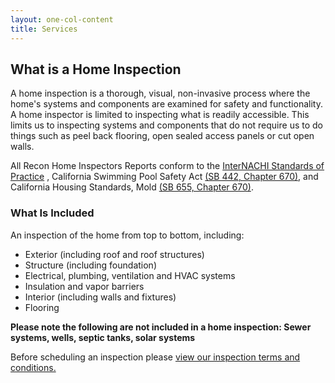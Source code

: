 ```yaml
---
layout: one-col-content
title: Services
---
```


## What is a Home Inspection

A home inspection is a thorough, visual, non-invasive process where the home's systems and components are examined for safety and functionality. A home inspector is limited to inspecting what is readily accessible. This limits us to inspecting systems and components that do not require us to do things such as peel back flooring, open sealed access panels or cut open walls.

All Recon Home Inspectors Reports conform to the [InterNACHI Standards of Practice](url) , California Swimming Pool Safety Act [(SB 442, Chapter 670)](url), and California Housing Standards, Mold [(SB 655, Chapter 670)](url).

### What Is Included

An inspection of the home from top to bottom, including:
- Exterior (including roof and roof structures)
- Structure (including foundation)
- Electrical, plumbing, ventilation and HVAC systems
- Insulation and vapor barriers
- Interior (including walls and fixtures)
- Flooring

**Please note the following are not included in a home inspection: Sewer systems, wells, septic tanks, solar systems**

Before scheduling an inspection please [view our inspection terms and conditions.](assets\ReconHomeInspectorsPreInspectionAgreementSAMPLE.pdf)

